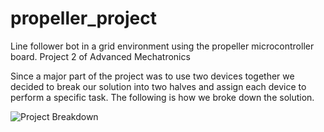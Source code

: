 # propeller_project
Line follower bot in a grid environment using the propeller microcontroller board. Project 2 of Advanced Mechatronics

Since a major part of the project was to use two devices together we decided to break our solution into two halves and assign each device to perform a specific task. The following is how we broke down the solution.

![Project Breakdown](workflow.png)
